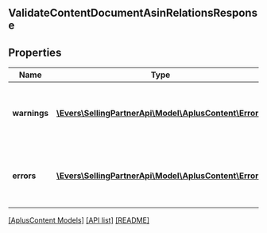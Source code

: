 ## ValidateContentDocumentAsinRelationsResponse

## Properties

Name | Type | Description | Notes
------------ | ------------- | ------------- | -------------
**warnings** | [**\Evers\SellingPartnerApi\Model\AplusContent\Error[]**](Error.md) | A set of messages to the user, such as warnings or comments. | [optional]
**errors** | [**\Evers\SellingPartnerApi\Model\AplusContent\Error[]**](Error.md) | A list of error responses returned when a request is unsuccessful. |

[[AplusContent Models]](../) [[API list]](../../Api) [[README]](../../../README.md)
